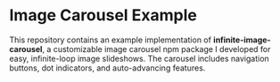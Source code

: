# Image Carousel Example

This repository contains an example implementation of **infinite-image-carousel**, a customizable image carousel npm package I developed for easy, infinite-loop image slideshows. The carousel includes navigation buttons, dot indicators, and auto-advancing features.
